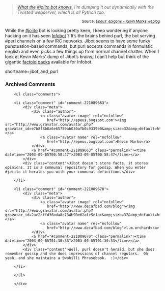 <blockquote cite="http://epeus.blogspot.com/2003_09_01_epeus_archive.html#106267649855792923"><i><a href="http://jibot.joi.ito.com:8080/braindump.rpy">What the #joiito bot knows.</a> I'm dumping it out dynamically with the Twisted webserver, which is all Python too.</i></blockquote><div class="credit" align="right"><small>Source: <cite><a href="http://epeus.blogspot.com/2003_09_01_epeus_archive.html#106267649855792923">Epeus' epigone - Kevin Marks weblog</a></cite></small></div>	<p>While the <a href="irc://irc.freenode.org/%23joiito">#joiito</a> bot is looking pretty keen, I keep wondering if anyone hacking on it has seen <a href="http://www.infobot.org/">Infobot</a> ?  It&#8217;s the brains behind purl, the bot serving #perl channels on a few <span class="caps">IRC</span> networks.  Jibot seems to have some funky punctuation-based commands, but purl accepts commands in formulatic english and even picks a few things up from normal channel chatter.  When I look at Kevin Marks&#8217; dump of Jibot&#8217;s brains, I can&#8217;t help but think of the gigantic <a href="http://www.infobot.org/factpacks/">factoid packs</a> available for Infobot.</p>
<!--more-->
shortname=jibot_and_purl

<div id="comments" class="comments archived-comments">
            <h3>Archived Comments</h3>
            
        <ul class="comments">
            
        <li class="comment" id="comment-221089663">
            <div class="meta">
                <div class="author">
                    <a class="avatar image" rel="nofollow" 
                       href="http://epeus.bogspot.com"><img src="http://www.gravatar.com/avatar.php?gravatar_id=e7b8f8b0a6e65759ab030afb0c9339e0&amp;size=32&amp;default=http://mediacdn.disqus.com/1320279820/images/noavatar32.png"/></a>
                    <a class="avatar name" rel="nofollow" 
                       href="http://epeus.bogspot.com">Kevin Marks</a>
                </div>
                <a href="#comment-221089663" class="permalink"><time datetime="2003-09-05T00:58:47">2003-09-05T00:58:47</time></a>
            </div>
            <div class="content">Jibot doesn't store facts, it stores opinions. It is a communal repository for gossip. When you enter #joiito it heralds you with your communal definition.</div>
            
        </li>
    
        <li class="comment" id="comment-221089670">
            <div class="meta">
                <div class="author">
                    <a class="avatar image" rel="nofollow" 
                       href="http://www.decafbad.com/blog"><img src="http://www.gravatar.com/avatar.php?gravatar_id=2ac2cffd36ada8c734b90e02a1e5c1ac&amp;size=32&amp;default=http://mediacdn.disqus.com/1320279820/images/noavatar32.png"/></a>
                    <a class="avatar name" rel="nofollow" 
                       href="http://www.decafbad.com/blog">l.m.orchard</a>
                </div>
                <a href="#comment-221089670" class="permalink"><time datetime="2003-09-05T01:30:33">2003-09-05T01:30:33</time></a>
            </div>
            <div class="content">Well, purl doesn't herald, but she does remember gossip and she does impressions of channel regulars.  Oh yeah, and she maintains a Swahilli Phrasebook.  :)</div>
            
        </li>
    
        </ul>
    
        </div>
    